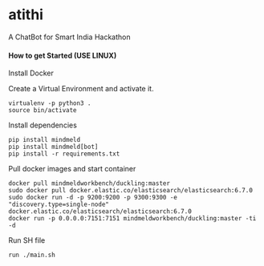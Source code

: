 # atithi
A ChatBot for Smart India Hackathon

#### How to get Started (USE LINUX)
Install Docker

Create a Virtual Environment and activate it.
````
virtualenv -p python3 .
source bin/activate
````
Install dependencies
````
pip install mindmeld
pip install mindmeld[bot]
pip install -r requirements.txt
````
Pull docker images and start container
````
docker pull mindmeldworkbench/duckling:master
sudo docker pull docker.elastic.co/elasticsearch/elasticsearch:6.7.0
sudo docker run -d -p 9200:9200 -p 9300:9300 -e "discovery.type=single-node" docker.elastic.co/elasticsearch/elasticsearch:6.7.0
docker run -p 0.0.0.0:7151:7151 mindmeldworkbench/duckling:master -ti -d
````
Run SH file
````
run ./main.sh
````